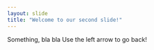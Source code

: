 ```yaml
---
layout: slide
title: "Welcome to our second slide!"
---
```

Something, bla bla
Use the left arrow to go back!

